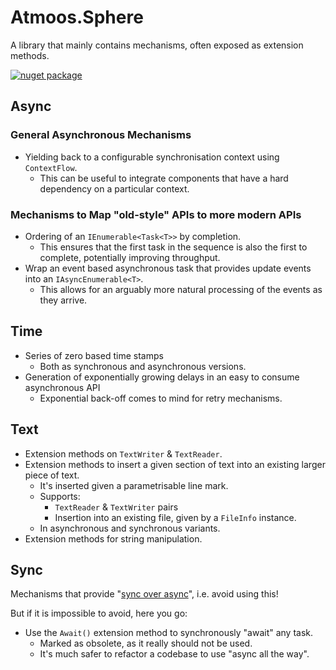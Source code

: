 # Atmoos.Sphere

A library that mainly contains mechanisms, often exposed as extension methods.

[![nuget package](https://img.shields.io/nuget/v/Atmoos.Sphere.svg?logo=nuget)](https://www.nuget.org/packages/Atmoos.Sphere)

## Async

### General Asynchronous Mechanisms

- Yielding back to a configurable synchronisation context using `ContextFlow`.
  - This can be useful to integrate components that have a hard dependency on a particular context.

### Mechanisms to Map "old-style" APIs to more modern APIs

- Ordering of an `IEnumerable<Task<T>>` by completion.
  - This ensures that the first task in the sequence is also the first to complete, potentially improving throughput.
- Wrap an event based asynchronous task that provides update events into an `IAsyncEnumerable<T>`.
  - This allows for an arguably more natural processing of the events as they arrive.

## Time

- Series of zero based time stamps
  - Both as synchronous and asynchronous versions.
- Generation of exponentially growing delays in an easy to consume asynchronous API
  - Exponential back-off comes to mind for retry mechanisms.

## Text

- Extension methods on `TextWriter` & `TextReader`.
- Extension methods to insert a given section of text into an existing larger piece of text.
  - It's inserted given a parametrisable line mark.
  - Supports:
    - `TextReader` & `TextWriter` pairs
    - Insertion into an existing file, given by a `FileInfo` instance.
  - In asynchronous and synchronous variants.
- Extension methods for string manipulation.

## Sync

Mechanisms that provide "[sync over async](https://devblogs.microsoft.com/pfxteam/should-i-expose-synchronous-wrappers-for-asynchronous-methods/)", i.e. avoid using this!

But if it is impossible to avoid, here you go:

- Use the `Await()` extension method to synchronously "await" any task.
  - Marked as obsolete, as it really should not be used.
  - It's much safer to refactor a codebase to use "async all the way".
